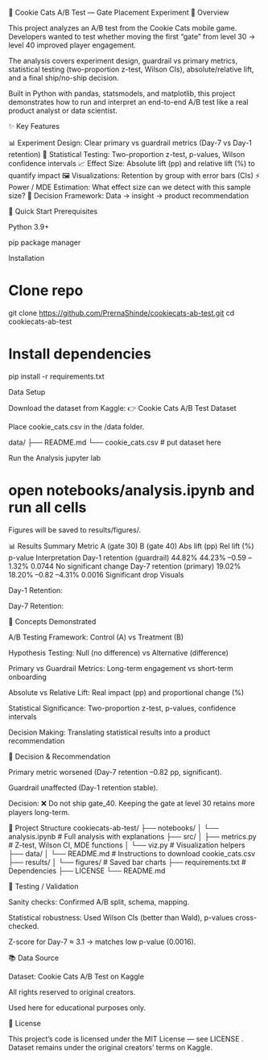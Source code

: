 🍪 Cookie Cats A/B Test — Gate Placement Experiment
🌟 Overview

This project analyzes an A/B test from the Cookie Cats mobile game. Developers wanted to test whether moving the first “gate” from level 30 → level 40 improved player engagement.

The analysis covers experiment design, guardrail vs primary metrics, statistical testing (two-proportion z-test, Wilson CIs), absolute/relative lift, and a final ship/no-ship decision.

Built in Python with pandas, statsmodels, and matplotlib, this project demonstrates how to run and interpret an end-to-end A/B test like a real product analyst or data scientist.

✨ Key Features

📊 Experiment Design: Clear primary vs guardrail metrics (Day-7 vs Day-1 retention)
🧮 Statistical Testing: Two-proportion z-test, p-values, Wilson confidence intervals
📈 Effect Size: Absolute lift (pp) and relative lift (%) to quantify impact
🖼️ Visualizations: Retention by group with error bars (CIs)
⚡ Power / MDE Estimation: What effect size can we detect with this sample size?
🛂 Decision Framework: Data → insight → product recommendation

🚀 Quick Start
Prerequisites

Python 3.9+

pip package manager

Installation
# Clone repo
git clone https://github.com/PrernaShinde/cookiecats-ab-test.git
cd cookiecats-ab-test

# Install dependencies
pip install -r requirements.txt

Data Setup

Download the dataset from Kaggle:
👉 Cookie Cats A/B Test Dataset

Place cookie_cats.csv in the /data folder.

data/
├── README.md
└── cookie_cats.csv   # put dataset here

Run the Analysis
jupyter lab
# open notebooks/analysis.ipynb and run all cells


Figures will be saved to results/figures/.

📊 Results Summary
Metric	A (gate 30)	B (gate 40)	Abs lift (pp)	Rel lift (%)	p-value	Interpretation
Day-1 retention (guardrail)	44.82%	44.23%	–0.59	–1.32%	0.0744	No significant change
Day-7 retention (primary)	19.02%	18.20%	–0.82	–4.31%	0.0016	Significant drop
Visuals

Day-1 Retention:


Day-7 Retention:


🧮 Concepts Demonstrated

A/B Testing Framework: Control (A) vs Treatment (B)

Hypothesis Testing: Null (no difference) vs Alternative (difference)

Primary vs Guardrail Metrics: Long-term engagement vs short-term onboarding

Absolute vs Relative Lift: Real impact (pp) and proportional change (%)

Statistical Significance: Two-proportion z-test, p-values, confidence intervals

Decision Making: Translating statistical results into a product recommendation

🛂 Decision & Recommendation

Primary metric worsened (Day-7 retention –0.82 pp, significant).

Guardrail unaffected (Day-1 retention stable).

Decision: ❌ Do not ship gate_40. Keeping the gate at level 30 retains more players long-term.

📂 Project Structure
cookiecats-ab-test/
├── notebooks/
│   └── analysis.ipynb      # Full analysis with explanations
├── src/
│   ├── metrics.py          # Z-test, Wilson CI, MDE functions
│   └── viz.py              # Visualization helpers
├── data/
│   └── README.md           # Instructions to download cookie_cats.csv
├── results/
│   └── figures/            # Saved bar charts
├── requirements.txt        # Dependencies
├── LICENSE
└── README.md

🧪 Testing / Validation

Sanity checks: Confirmed A/B split, schema, mapping.

Statistical robustness: Used Wilson CIs (better than Wald), p-values cross-checked.

Z-score for Day-7 ≈ 3.1 → matches low p-value (0.0016).

📚 Data Source

Dataset: Cookie Cats A/B Test on Kaggle

All rights reserved to original creators.

Used here for educational purposes only.

📄 License

This project’s code is licensed under the MIT License — see LICENSE
.
Dataset remains under the original creators’ terms on Kaggle.